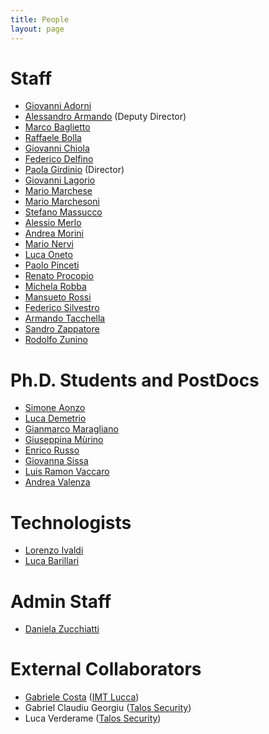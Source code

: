 ```yaml
---
title: People
layout: page
---
```


# Staff

* [Giovanni Adorni](https://unige.it/staff/cerca.php?cognome=Giovanni%20Adorni)
* [Alessandro Armando](https://csec.it/people/alessandro_armando) (Deputy Director)
* [Marco Baglietto](https://unige.it/staff/cerca.php?cognome=Marco%20Baglietto)
* [Raffaele Bolla](https://unige.it/staff/cerca.php?cognome=Raffaele%20Bolla)
* [Giovanni Chiola](https://unige.it/staff/cerca.php?cognome=Giovanni%20Chiola)
* [Federico Delfino](https://unige.it/staff/cerca.php?cognome=Federico%20Delfino)
* [Paola Girdinio](https://unige.it/staff/cerca.php?cognome=Paola%20Girdinio) (Director)
* [Giovanni Lagorio](https://csec.it/people/giovanni_lagorio)
* [Mario Marchese](https://unige.it/staff/cerca.php?cognome=Mario%20Marchese)
* [Mario Marchesoni](https://unige.it/staff/cerca.php?cognome=Mario%20Marchesoni)
* [Stefano Massucco](https://unige.it/staff/cerca.php?cognome=Stefano%20Massucco)
* [Alessio Merlo](https://csec.it/people/alessio_merlo)
* [Andrea Morini](https://unige.it/staff/cerca.php?cognome=Andrea%20Morini)
* [Mario Nervi](https://unige.it/staff/cerca.php?cognome=Mario%20Nervi)
* [Luca Oneto](https://unige.it/staff/cerca.php?cognome=Luca%20Oneto)
* [Paolo Pinceti](https://unige.it/staff/cerca.php?cognome=Paolo%20Pinceti)
* [Renato Procopio](https://unige.it/staff/cerca.php?cognome=Renato%20Procopio)
* [Michela Robba](https://unige.it/staff/cerca.php?cognome=Michela%20Robba)
* [Mansueto Rossi](https://unige.it/staff/cerca.php?cognome=Mansueto%20Rossi)
* [Federico Silvestro](https://unige.it/staff/cerca.php?cognome=Federico%20Silvestro)
* [Armando Tacchella](https://unige.it/staff/cerca.php?cognome=Armando%20Tacchella)
* [Sandro Zappatore](https://unige.it/staff/cerca.php?cognome=Sandro%20Zappatore)
* [Rodolfo Zunino](https://unige.it/staff/cerca.php?cognome=Rodoldo%20Zunino)

# Ph.D. Students and PostDocs
* [Simone Aonzo](https://csec.it/people/simone_aonzo)
* [Luca Demetrio](https://csec.it/people/luca_demetrio)
* [Gianmarco Maragliano]()
* [Giuseppina Mùrino](http://www.dibris.unige.it/murino-giuseppina)
* [Enrico Russo](https://csec.it/people/enrico_russo)
* [Giovanna Sissa]()
* [Luis Ramon Vaccaro](https://unige.it/staff/cerca.php?cognome=Luis%20Ramon%20Vaccaro)
* [Andrea Valenza](https://csec.it/people/andrea_valenza)

# Technologists
* [Lorenzo Ivaldi](https://unige.it/staff/cerca.php?cognome=Lorenzo%20Ivaldi)
* [Luca Barillari](https://unige.it/staff/cerca.php?cognome=Luca%20Barillari)


# Admin Staff
* [Daniela Zucchiatti](https://unige.it/staff/cerca.php?cognome=Daniela%20Zucchiatti)

# External Collaborators

* [Gabriele Costa](https://csec.it/people/gabriele_costa) ([IMT Lucca](https://www.imtlucca.it))
* Gabriel Claudiu Georgiu ([Talos Security](http://www.talos-sec.com))
* Luca Verderame ([Talos Security](http://www.talos-sec.com))

